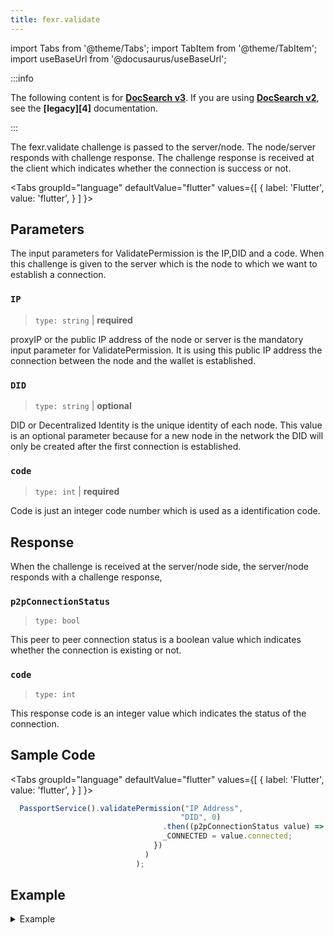 ```yaml
---
title: fexr.validate
---
```


import Tabs from '@theme/Tabs';
import TabItem from '@theme/TabItem';
import useBaseUrl from '@docusaurus/useBaseUrl';

:::info

The following content is for **[DocSearch v3][2]**. If you are using **[DocSearch v2][3]**, see the **[legacy][4]** documentation.

:::


The fexr.validate challenge is passed to the server/node. The node/server responds with challenge response. The challenge response is received at the client which indicates whether the connection is success or not. 


<Tabs
  groupId="language"
  defaultValue="flutter"
  values={[
    { label: 'Flutter', value: 'flutter', }
  ]
}>
<TabItem value="flutter">

## Parameters

The input parameters for ValidatePermission is the IP,DID and a code. When this challenge is given to the server which is the node to which we want to establish a connection.

### `IP`

> `type: string` | **required**

proxyIP or the public IP address of the node or server is the mandatory input parameter for ValidatePermission. It is using this public IP address the connection between the node and the wallet is established.

### `DID`

> `type: string` | **optional**

DID or Decentralized Identity is the unique identity of each node. This value is an optional parameter because for a new node in the network the DID will only be created after the first connection is established.

### `code`

> `type: int` | **required**

Code is just an integer code number which is used as a identification code.


## Response

When the challenge is received at the server/node side, the server/node responds with a challenge response,

### `p2pConnectionStatus`

> `type: bool `

This peer to peer connection status is a boolean value which indicates whether the connection is existing or not.


### `code`

> `type: int `

This response code is an integer value which indicates the status of the connection.

## Sample Code

<Tabs
  groupId="language"
  defaultValue="flutter"
  values={[
    { label: 'Flutter', value: 'flutter', }
  ]
}>
<TabItem value="flutter">

```js
  PassportService().validatePermission("IP Address",
                                      "DID", 0)
                                  .then((p2pConnectionStatus value) => setState(() {
                                  _CONNECTED = value.connected;
                                })
                              )
                            );
```

</TabItem>
</Tabs>



## Example





<details><summary>Example</summary>
<div>

```ts
Future<p2pConnectionStatus> validatePermission(
      String proxyIP, String dID, int code) async {
    p2pConnectionStatus response;
    final channel = ClientChannel(
      proxyIP,
      port: Const.PORT,
      options: ChannelOptions(
        credentials: ChannelCredentials.insecure(),
        codecRegistry:
            CodecRegistry(codecs: const [GzipCodec(), IdentityCodec()]),
      ),
    );

    stub = POPServiceClient(channel,
        options: CallOptions(timeout: Duration(seconds: 10)));

    try {
      response = await stub
          .validatePermission(web3WalletPermission(dID: dID, code: code, payload: ""));
      // result = response.toString();
    } catch (e) {
      return p2pConnectionStatus(
          connected: false, code: 404, message: e.toString());
    }
    await channel.shutdown();
    return response;
  }
```

</div>
</details>

</TabItem>
</Tabs>




[1]: https://www.algolia.com/doc/ui-libraries/autocomplete/introduction/what-is-autocomplete/
[2]: https://github.com/algolia/docsearch/
[3]: https://github.com/algolia/docsearch/tree/master
[5]: https://developer.mozilla.org/en-US/docs/Web/CSS/CSS_Selectors
[6]: https://developer.mozilla.org/en-US/docs/Web/API/HTMLElement
[7]: https://www.algolia.com/doc/api-reference/search-api-parameters/
[8]: https://github.com/algolia/docsearch/blob/main/packages/docsearch-react/src/Hit.tsx
[9]: https://codesandbox.io/s/docsearch-v3-debounced-search-gnx87
[10]: https://www.algolia.com/doc/api-client/getting-started/what-is-the-api-client/javascript/?client=javascript
[11]: https://www.algolia.com/doc/ui-libraries/autocomplete/core-concepts/keyboard-navigation/
